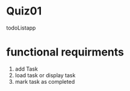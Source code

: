 # Quiz01
todoListapp
# functional requirments
1. add Task
2. load task or display task
3. mark task as completed
